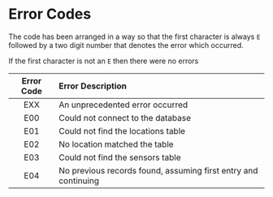 # Error Codes

The code has been arranged in a way so that the first character is always `E` followed by a two digit number that denotes the error which occurred.

If the first character is not an `E` then there were no errors

| Error Code | Error Description                                              |
|:----------:|:---------------------------------------------------------------|
| EXX        | An unprecedented error occurred                                |
| E00        | Could not connect to the database                              |
| E01        | Could not find the locations table                             |
| E02        | No location matched the table                                  |
| E03        | Could not find the sensors table                               |
| E04        | No previous records found, assuming first entry and continuing |